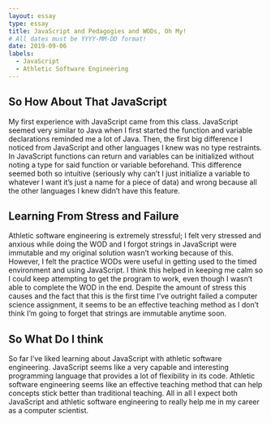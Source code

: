 ```yaml
---
layout: essay
type: essay
title: JavaScript and Pedagogies and WODs, Oh My!
# All dates must be YYYY-MM-DD format!
date: 2019-09-06
labels:
  - JavaScript 
  - Athletic Software Engineering
---
```


## So How About That JavaScript 
My first experience with JavaScript came from this class. JavaScript seemed very similar to Java when I first started the function and variable declarations reminded me a lot of Java. Then, the first big difference I noticed from JavaScript and other languages I knew was no type restraints. In JavaScript functions can return and variables can be initialized without noting a type for said function or variable beforehand. This difference seemed both so intuitive (seriously why can’t I just initialize a variable to whatever I want it’s just a name for a piece of data) and wrong because all the other languages I knew didn’t have this feature. 

## Learning From Stress and Failure
Athletic software engineering is extremely stressful; I felt very stressed and anxious while doing the WOD and I forgot strings in JavaScript were immutable and my original solution wasn’t working because of this. However, I felt the practice WODs were useful in getting used to the timed environment and using JavaScript. I think this helped in keeping me calm so I could keep attempting to get the program to work, even though I wasn’t able to complete the WOD in the end. Despite the amount of stress this causes and the fact that this is the first time I’ve outright failed a computer science assignment, it seems to be an effective teaching method as I don’t think I’m going to forget that strings are immutable anytime soon. 

## So What Do I think
So far I’ve liked learning about JavaScript with athletic software engineering. JavaScript seems like a very capable and interesting programming language that provides a lot of flexibility in its code. Athletic software engineering seems like an effective teaching method that can help concepts stick better than traditional teaching. All in all I expect both JavaScript and athletic software engineering to really help me in my career as a computer scientist. 
